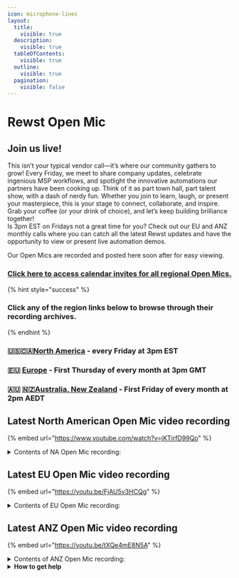 ```yaml
---
icon: microphone-lines
layout:
  title:
    visible: true
  description:
    visible: true
  tableOfContents:
    visible: true
  outline:
    visible: true
  pagination:
    visible: false
---
```


# Rewst Open Mic

##

## **Join us live!**

This isn’t your typical vendor call—it’s where our community gathers to grow! Every Friday, we meet to share company updates, celebrate ingenious MSP workflows, and spotlight the innovative automations our partners have been cooking up. Think of it as part town hall, part talent show, with a dash of nerdy fun. Whether you join to learn, laugh, or present your masterpiece, this is your stage to connect, collaborate, and inspire. Grab your coffee (or your drink of choice), and let’s keep building brilliance together!\
Is 3pm EST on Fridays not a great time for you? Check out our EU and ANZ monthly calls where you can catch all the latest Rewst updates and have the opportunity to view or present live automation demos.

Our Open Mics are recorded and posted here soon after for easy viewing.&#x20;

### [Click here to access calendar invites for all regional Open Mics.](https://go.rew.st/open-mic?hs_preview=BFeQDWBI-187816500244)

{% hint style="success" %}
### Click any of the region links below to browse through their recording archives.
{% endhint %}

### 🇺🇸🇨🇦[North America](roc-open-mics-north-america/) - every Friday at 3pm EST

### 🇪🇺 [Europe](roc-open-mics-europe/) - First Thursday of every month at 3pm GMT

### 🇦🇺 🇳🇿[Australia, New Zealand](roc-open-mics-oceania/) - First Friday of every month at 2pm AEDT



## Latest North American Open Mic video recording

{% embed url="https://www.youtube.com/watch?v=jKTirfD99Qo" %}

<details>

<summary>Contents of NA Open Mic recording:</summary>

* 🎉 The call kicks off with excitement for the upcoming Flow conference, which has more than doubled in attendance from last year.
* 🙋‍♂️ Attendees are reminded that asking questions—especially in Discord and via private channels—is key to succeeding in automation.
* ⏱️ Engineers are urged to record time savings in automations to clearly demonstrate value to their leadership.
* 🎥 George invites attendees to record short Workflow Wednesday videos, offering swag and extra goodies at Flow for participants.
* 📊 A business leaders focus group is highlighted again, and George announces the graduation of the first onboarding cohort with an invitation for others to join the next one.
* 📚 Clea provides an education update, celebrating certification achievements, highlighting new training content and homepage updates in CluckU, and launching a simple automation contest.
* 🛠️ Danial presents product updates including lag fixes on the workflow canvas, new form options filtering (demoed by James), and an upcoming marketplace search overhaul (demoed by Brooke).
* 🔎 Brooke demos the redesigned crate marketplace with improved filtering and search capabilities.
* 🧪 James demos the new options filtering interface, showcasing use cases like advanced JSON path rules, Ginga filters, org-specific previews, and overrides for synced forms.
* 🐞 Eric reviews numerous bug fixes across PSA and ticket workflows and previews upcoming crate releases and enhancements.
* 📦 Paul walks through new crates: Core Compliance to PSA, Nodeware Alert to PSA, and Openext Endpoint Protection ticketing, with setup guidance and automation flows.
* 📊 Nick shares an advanced monitoring solution using LogicMonitor and Rewst, with full integration via GraphQL and templates to track and alert on workflow execution issues.
* 🧠 Nick explains how the dashboard helps identify failures, drifts, deletions, and correlates performance trends—providing visibility and reliability across automation.
* 🗣️ Open discussion follows with questions about workflow continuation after failure, feedback on timeout statuses, and shoutouts to those offering help and support in public channels.

</details>

## Latest EU Open Mic video recording

{% embed url="https://youtu.be/FjAU5v3HCQg" %}

<details>

<summary>Contents of EU Open Mic recording:</summary>

* 📢 Rewst’s Tampa conference is announced, with reminders to register soon due to limited tickets and accommodations, plus mentions of secret side events and a call for attendees to connect.
* 💬 Discord is emphasized as a core support and knowledge-sharing hub, with private MSP channels and direct Rock team access for building tickets.
* 🧑‍🏫 George introduces the “Call to Cohorts” program for structured onboarding and invites experienced partners to serve as guest mentors.
* 📈 A business leaders focus group is launched to discuss strategic hiring and high-level automation ROI, with a sign-up form shared.
* 🧵 A new NinjaOne Discord channel is introduced, and attendees are invited to record Workflow Wednesday clips in exchange for Rewst swag.
* 🛠️ Danial shares product updates including a new StreamOne Ion integration, Freshdesk polling triggers, Proofpoint API enhancements, transform improvements, and a new workflow search/filter UI.
* 🎓 Lauren highlights new educational content including a video ROI course call, new certifications, course filtering improvements, and featured partner-created content.
* 🧰 JP and Paul share May's marketplace additions including Chocolatey, SuperOps support, disk space alerts, Org Chart Builder, Acronis script refactor, and SyncMonkey documentation support.
* 🔧 Paul demonstrates SyncMonkey integration, showing automatic documentation of environments, mailboxes, users, and groups with no manual setup required.
* 🔁 Brent from Cloudbox explains a robust error-handling framework using listeners, adaptive cards, Teams alerts, and fallback triggers, also addressing marketplace learnings and improvements.
* 🔂 Rainard presents a reusable workflow that avoids redundant tickets for recurring issues and introduces an acknowledgment flow to suppress alerts as needed.
* 🔗 Tim and Charlie describe a Microsoft PAL onboarding automation using app registrations, Datau execution, SQL syncing, and webhook communication to replace manual steps.
* 🧠 Daniel showcases a ConnectWise enhancement that allows engineers to re-run OpenAI ticket analysis from the UI, with other toolbox refinements shared.
* 🎤 The session wraps with thanks to all presenters, reminders of cohort and focus group sign-ups, and a look ahead to the next Open Mic.

</details>

## Latest ANZ Open Mic video recording

{% embed url="https://youtu.be/tXQe4mE8N5A" %}

<details>

<summary>Contents of ANZ Open Mic recording:</summary>

* 👋 The session begins with a welcome and reminder about Open Mic logistics.
* 📚 New training courses and certifications are introduced, with Discord badges and LinkedIn certificates.
* 🧰 Marketplace adds Chocolatey, SuperOps, Acronis, and SyncMonkey documentation crates.
* 🔍 Jake demos improved workflow filtering and showcases new transform actions for sorting and formatting.
* 🔌 A walkthrough of the TD Synnex integration setup and execution is presented.
* 🔄 Ray builds a live workflow for handling Microsoft Graph API paging using OData links.
* 🧪 Jake walks through creating a custom integration using OpenAPI specs and Swagger tools using CIPP as an example.
* 💬 The session closes with Q\&A, a feature request for form variable display, and a call for feedback.

</details>

<details>

<summary><strong>How to get help</strong></summary>

* 💬 Chat (Discord): [https://discord.gg/rewst​​ ](https://discord.gg/rewst%E2%80%8B%E2%80%8B)
  * Private #\{{ msp \}} channel
  * \#the-kewp
* 🎫 Submit Tickets to: the\_roc@rewst.io
* 📝 Feature Request + Integration Requests: [https://rewst.canny.io/](https://rewst.canny.io/)

**CLUCK UNIVERSITY – REWST TRAINING:**&#x20;

* 👨‍🏫 Live Instructor-Led Training: [https://calendly.com/cluck-u/](https://calendly.com/cluck-u/)
* 🏁 Rewst Foundations Training: [https://docs.rewst.help/cluck-university/rewst-foundations-10x](https://docs.rewst.help/cluck-university/rewst-foundations-10x)
* ▶️ On-demand Videos: [https://docs.rewst.help/cluck-university/rewst-foundations-10x](https://docs.rewst.help/cluck-university/rewst-foundations-10x)

**DOCS:**&#x20;

* 🥚 Rewst Docs: [https://docs.rewst.help ](https://docs.rewst.help)
* ⛩️ Jinja Docs: [https://jinja.palletsprojects.com/](https://jinja.palletsprojects.com/)

**KEY LINKS:**&#x20;

* 📝 Feature Request + Integration Requests: [https://rewst.canny.io/](https://rewst.canny.io/)

</details>

